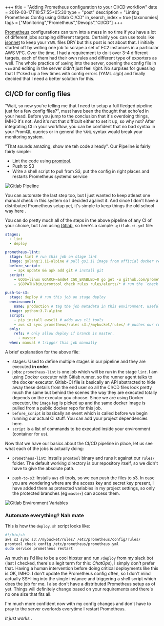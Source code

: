 +++
title = "Adding Prometheus configuration to your CI/CD workflow"
date = 2019-03-17T10:57:55+05:30
type = "post"
description = "Linting Prometheus Config using Gitlab CI/CD"
in_search_index = true
[taxonomies]
tags = ["Monitoring","Prometheus","Devops","CI/CD"]
+++

[Prometheus](https://prometheus.io/) configurations can turn into a mess in no time if you have a lot of different jobs scraping different targets. Certainly you can use tools like [jsonnet](https://jsonnet.org/) to keep your `YAML` files DRY but this post is not about that. I initially started off by writing one job to scrape a set of EC2 instances in a particular AWS VPC. Over the time, I had a requirement to do it over 3-4 different targets, each of them had their own rules and different type of exporters as well. The whole practice of `SSH`ing into the server, opening the config file in `vim` and editing in the server didn't just feel _right_. No surpises for guessing that I f\*cked up a few times with config errors (YAML _sigh_) and finally decided that I need a better solution for this.

## CI/CD for config files

"Wait, so now you're telling me that I need to setup a full fledged pipeline just for a few config files?", must have been the thought that echo'ed in your head. Before you jump to the conclusion that it's overdoing things, IMHO it's not. And it's not that difficult either to set it up, so why not? After integrating CI in your workflow, you can be confident that no bad syntax in your PromQL queries or in general the `YAML` syntax would break your monitoring system.

"That sounds amazing, show me teh code already". Our Pipeline is fairly fairly simple:

- Lint the code using [promtool](https://github.com/prometheus/prometheus/tree/master/cmd/promtool).
- Push to S3
- Write a shell script to pull from S3, put the config in right places and restarts Prometheus systemd service

![Gitlab Pipeline](/images/gitlab-pipeline.png "Gitlab Pipeline")

You can automate the last step too, but I just wanted to keep atleast one manual check in this system so I decided against it. And since I don't have a distributed Prometheus setup yet, it's simple to keep things the old school way here <i class="em em-smile"></i>.

You can do pretty much all of the steps in the above pipeline of any CI of your choice, but I am using [Gitlab](http://gitlab.com/), so here's a sample `.gitlab-ci.yml` file:

```yaml
stages:
  - lint
  - deploy

prometheus-lint:
  stage: lint # run this job on stage lint
  image: golang:1.11-alpine # pull go1.11 image from official docker repo
  before_script:
    - apk update && apk add git # install git
  script:
    - GOOS=linux GOARCH=amd64 CGO_ENABLED=0 go get -u github.com/prometheus/prometheus/cmd/promtool # fetches promtool package
    - $GOPATH/bin/promtool check rules rules/alerts/* # run the `check rules` command for my prometheus rule files

push-to-s3:
  stage: deploy # run this job on stage deploy
  environment:
    name: production # tag the job metadata in this environment. useful to quickly revert deploys when shit hits the fan
  image: python:3.7-alpine
  script:
    - pip install awscli # adds aws cli tools
    - aws s3 sync prometheus/rules s3://mybucket/rules/ # pushes our rule config files to s3
  only:
    refs: # only allow deploy if branch is master.
      - master
  when: manual # trigger this job manually
```

A brief explanation for the above file:

- stages: Used to define multiple stages in our pipeline and they are executed **in order**.
- jobs: `prometheus-lint` is one job which will be run in the stage `lint`. I am using Docker executor with Gitlab runner, so the runner agent talks to the docker executor. Gitlab-CI file is basically an API abstracted to hide away these details from the end user so all the CI/CD files look pretty much the same but behind the scenes the way they are executed totally depends on the executor you choose. Since we are using Docker executor, the `image` tag is picked up and the same docker image is pulled from a public docker repo for this job.
- `before_script` is basically an event which is called before we begin running our actual CI stuff. You can add your project dependencies here.
- `script` is a list of commands to be executed inside your environment (container for us).

Now that we have our basics about the CI/CD pipeline in place, let us see what each of the jobs is actually doing:

- `prometheus-lint`: Installs `promtool` binary and runs it against our `rules/` folder. The default working directory is our repository itself, so we didn't have to give the absolute path.

- `push-to-s3`: Installs `aws` cli tools, so we can push the files to s3. In case you are wondering where are the access key and secret key present, I have added them as protected variables in my project settings, so only the protected branches (eg `master`) can access them.

![Gitlab Environment Variables](/images/gitlab-env.png "Gitlab Environment Variables")

### Automate everything? Nah mate

This is how the `deploy.sh` script looks like:

```sh
#!/bin/sh
aws s3 sync s3://mybucket/rules/ /etc/prometheus/config/rules/
promtool check config /etc/prometheus/prometheus.yml
sudo service prometheus restart
```

As much as I'd like to be a cool hipster and run `/deploy` from my slack bot (last I checked, there's a legit term for this: _ChatOps_), I simply don't prefer that. Having a human intervention before doing critical deployments like this is OK, IMHO. I don't update the Prometheus config often, so I don't mind actually SSH-ing into the single instance and triggering a shell script which does the job for me. I also don't have a distributed Prometheus setup as of yet. Things will definitely change based on your requirements and there's no one size that fits all.

I'm much more confident now with my config changes and don't have to pray to the server overlords everytime I restart Prometheus.

_It just works_ <i class="em em-stuck_out_tongue_closed_eyes"></i>.
